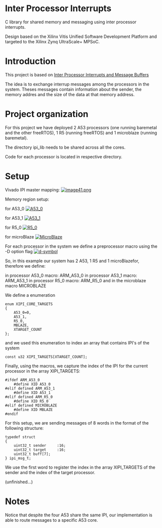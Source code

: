 # Inter Processor Interrupts
C library for shared memory and messaging using inter processor interrupts. 

Design based on the Xilinx Vitis Unified Software Development Platform 
and targeted to the Xilinx Zynq UltraScale+ MPSoC.

# Introduction

This project is based on [Inter Processor Interrupts and Message Buffers](https://ohwr.org/project/soc-course/wikis/Inter-Processor-Interrupts-and-Message-Buffers)

The idea is to exchange interrup messages among the processors in the
system. Theses messages contain information about the sender, the 
memory addres and the size of the data at that memory address.

# Project organization

For this project we have deployed 2 A53 processors (one running baremetal and the
other freeRTOS), 1 R5 (running freeRTOS) and 1 microblaze (running baremetal).

The directory ipi_lib needs to be shared across all the cores.

Code for each processor is located in respective directory.

# Setup

Vivado IPI master mapping:
[![image41.png](https://i.postimg.cc/NGkdMpZr/image41.png)](https://postimg.cc/hhhLZbDS)

Memory region setup:

for A53_0
[![A53_0](https://i.postimg.cc/Y0FGvnCL/A53-0.png)](https://postimg.cc/QKXxPq5j)

for A53_1
[![A53_1](https://i.postimg.cc/y8sgNT4W/A53-1.png)](https://postimg.cc/xcpTxMdS)

for R5_0
[![R5_0](https://i.postimg.cc/BvwXM981/R5-0.png)](https://postimg.cc/R3KSZYLM)

for microBlaze
[![MicroBlaze](https://i.postimg.cc/x8GjrWd5/MBZ.png)](https://postimg.cc/BP6fH7HP)


 For each processor in the system we define a preprocessor macro using the -D option flag 
[![d-symbol](https://i.postimg.cc/fTVrkxs7/d-symbol.png)](https://postimg.cc/6yN0m4yT)

 So, in this example our system has 2 A53, 1 R5 and 1 microBlazefor, therefore we define:
 
 in processor A53_0 macro: ARM_A53_0 
 in processor A53_1 macro: ARM_A53_1
 in processor R5_0 macro: ARM_R5_0
 and in the microblaze macro MICROBLAZE

 We define a enumeration 

    enum XIPI_CORE_TARGETS
    {
		A53_0=0,
		A53_1,
		R5_0,
		MBLAZE,
		XTARGET_COUNT
    };

and we used this enumeration to index an array that contains IPI's of 
the system

    const u32 XIPI_TARGETS[XTARGET_COUNT];

Finally, using the macros, we capture the index of the IPI for the current
processor in the array XIPI_TARGETS:

	#ifdef ARM_A53_0
		#define XID A53_0
	#elif defined ARM_A53_1
		#define XID A53_1
	#elif defined ARM_R5_0
		#define XID R5_0
	#elif defined MICROBLAZE
	    #define XID MBLAZE
    #endif


For this setup, we are sending messages of 8 words in the format of the
following structure:

	typedef struct
	{
		uint32_t sender		:16;
		uint32_t target		:16;
		uint32_t buff[7];
	} ipi_msg_t;

We use the first word to register the index in the array XIPI_TARGETS 
of the sender and the index of the target processor.

(unfinished...)

# Notes

Notice that despite the four A53 share the same IPI, our implementation
is able to route messages to a specific A53 core.

